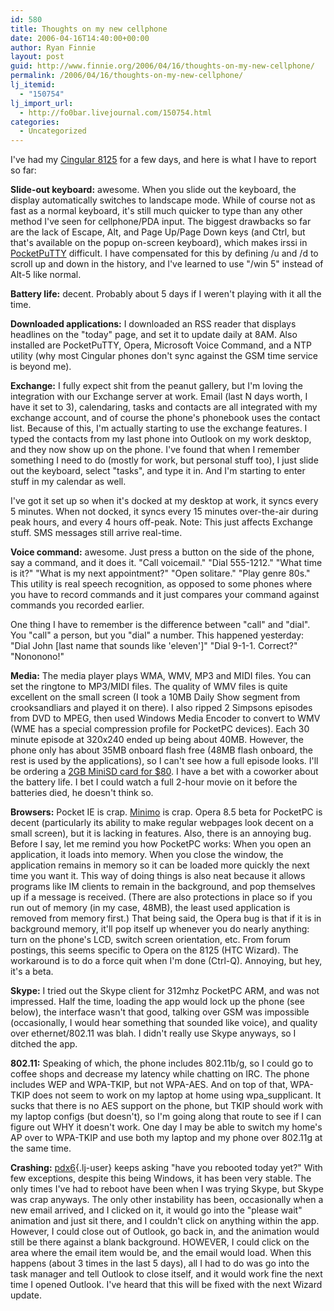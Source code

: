 ```yaml
---
id: 580
title: Thoughts on my new cellphone
date: 2006-04-16T14:40:00+00:00
author: Ryan Finnie
layout: post
guid: http://www.finnie.org/2006/04/16/thoughts-on-my-new-cellphone/
permalink: /2006/04/16/thoughts-on-my-new-cellphone/
lj_itemid:
  - "150754"
lj_import_url:
  - http://fo0bar.livejournal.com/150754.html
categories:
  - Uncategorized
---
```

I've had my [Cingular 8125](http://www.cingular.com/8125_consumer) for a few days, and here is what I have to report so far:

**Slide-out keyboard:** awesome. When you slide out the keyboard, the display automatically switches to landscape mode. While of course not as fast as a normal keyboard, it's still much quicker to type than any other method I've seen for cellphone/PDA input. The biggest drawbacks so far are the lack of Escape, Alt, and Page Up/Page Down keys (and Ctrl, but that's available on the popup on-screen keyboard), which makes irssi in [PocketPuTTY](http://www.pocketputty.net/) difficult. I have compensated for this by defining /u and /d to scroll up and down in the history, and I've learned to use "/win 5" instead of Alt-5 like normal.

**Battery life:** decent. Probably about 5 days if I weren't playing with it all the time.

**Downloaded applications:** I downloaded an RSS reader that displays headlines on the "today" page, and set it to update daily at 8AM. Also installed are PocketPuTTY, Opera, Microsoft Voice Command, and a NTP utility (why most Cingular phones don't sync against the GSM time service is beyond me).

**Exchange:** I fully expect shit from the peanut gallery, but I'm loving the integration with our Exchange server at work. Email (last N days worth, I have it set to 3), calendaring, tasks and contacts are all integrated with my exchange account, and of course the phone's phonebook uses the contact list. Because of this, I'm actually starting to use the exchange features. I typed the contacts from my last phone into Outlook on my work desktop, and they now show up on the phone. I've found that when I remember something I need to do (mostly for work, but personal stuff too), I just slide out the keyboard, select "tasks", and type it in. And I'm starting to enter stuff in my calendar as well.

I've got it set up so when it's docked at my desktop at work, it syncs every 5 minutes. When not docked, it syncs every 15 minutes over-the-air during peak hours, and every 4 hours off-peak. Note: This just affects Exchange stuff. SMS messages still arrive real-time.

**Voice command:** awesome. Just press a button on the side of the phone, say a command, and it does it. "Call voicemail." "Dial 555-1212." "What time is it?" "What is my next appointment?" "Open solitare." "Play genre 80s." This utility is real speech recognition, as opposed to some phones where you have to record commands and it just compares your command against commands you recorded earlier.

One thing I have to remember is the difference between "call" and "dial". You "call" a person, but you "dial" a number. This happened yesterday: "Dial John [last name that sounds like 'eleven']" "Dial 9-1-1. Correct?" "Nononono!"

**Media:** The media player plays WMA, WMV, MP3 and MIDI files. You can set the ringtone to MP3/MIDI files. The quality of WMV files is quite excellent on the small screen (I took a 10MB Daily Show segment from crooksandliars and played it on there). I also ripped 2 Simpsons episodes from DVD to MPEG, then used Windows Media Encoder to convert to WMV (WME has a special compression profile for PocketPC devices). Each 30 minute episode at 320x240 ended up being about 40MB. However, the phone only has about 35MB onboard flash free (48MB flash onboard, the rest is used by the applications), so I can't see how a full episode looks. I'll be ordering a [2GB MiniSD card for $80](http://www.supermediastore.com/adata-2gb-minisd-card.html). I have a bet with a coworker about the battery life. I bet I could watch a full 2-hour movie on it before the batteries died, he doesn't think so.

**Browsers:** Pocket IE is crap. [Minimo](http://www.mozilla.org/projects/minimo/) is crap. Opera 8.5 beta for PocketPC is decent (particularly its ability to make regular webpages look decent on a small screen), but it is lacking in features. Also, there is an annoying bug. Before I say, let me remind you how PocketPC works: When you open an application, it loads into memory. When you close the window, the application remains in memory so it can be loaded more quickly the next time you want it. This way of doing things is also neat because it allows programs like IM clients to remain in the background, and pop themselves up if a message is received. (There are also protections in place so if you run out of memory (in my case, 48MB), the least used application is removed from memory first.) That being said, the Opera bug is that if it is in background memory, it'll pop itself up whenever you do nearly anything: turn on the phone's LCD, switch screen orientation, etc. From forum postings, this seems specific to Opera on the 8125 (HTC Wizard). The workaround is to do a force quit when I'm done (Ctrl-Q). Annoying, but hey, it's a beta.

**Skype:** I tried out the Skype client for 312mhz PocketPC ARM, and was not impressed. Half the time, loading the app would lock up the phone (see below), the interface wasn't that good, talking over GSM was impossible (occasionally, I would hear something that sounded like voice), and quality over ethernet/802.11 was blah. I didn't really use Skype anyways, so I ditched the app. 

**802.11:** Speaking of which, the phone includes 802.11b/g, so I could go to coffee shops and decrease my latency while chatting on IRC. The phone includes WEP and WPA-TKIP, but not WPA-AES. And on top of that, WPA-TKIP does not seem to work on my laptop at home using wpa_supplicant. It sucks that there is no AES support on the phone, but TKIP should work with my laptop configs (but doesn't), so I'm going along that route to see if I can figure out WHY it doesn't work. One day I may be able to switch my home's AP over to WPA-TKIP and use both my laptop and my phone over 802.11g at the same time.

**Crashing:** [pdx6](http://www.livejournal.com/users/pdx6){.lj-user} keeps asking "have you rebooted today yet?" With few exceptions, despite this being Windows, it has been very stable. The only times I've had to reboot have been when I was trying Skype, but Skype was crap anyways. The only other instability has been, occasionally when a new email arrived, and I clicked on it, it would go into the "please wait" animation and just sit there, and I couldn't click on anything within the app. However, I could close out of Outlook, go back in, and the animation would still be there against a blank background. HOWEVER, I could click on the area where the email item would be, and the email would load. When this happens (about 3 times in the last 5 days), all I had to do was go into the task manager and tell Outlook to close itself, and it would work fine the next time I opened Outlook. I've heard that this will be fixed with the next Wizard update.
